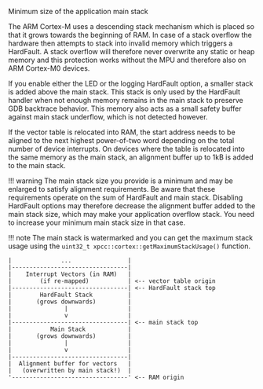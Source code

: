 Minimum size of the application main stack

The ARM Cortex-M uses a descending stack mechanism which is placed so that it
grows towards the beginning of RAM. In case of a stack overflow the hardware
then attempts to stack into invalid memory which triggers a HardFault. A stack
overflow will therefore never overwrite any static or heap memory and this
protection works without the MPU and therefore also on ARM Cortex-M0 devices.

If you enable either the LED or the logging HardFault option, a smaller stack
is added above the main stack. This stack is only used by the HardFault handler
when not enough memory remains in the main stack to preserve GDB backtrace
behavior. This memory also acts as a small safety buffer against main stack
underflow, which is not detected however.

If the vector table is relocated into RAM, the start address needs to be aligned
to the next highest power-of-two word depending on the total number of device
interrupts. On devices where the table is relocated into the same memory as the
main stack, an alignment buffer up to 1kB is added to the main stack.

!!! warning
    The main stack size you provide is a minimum and may be enlarged to satisfy
    alignment requirements. Be aware that these requirements operate on the sum
    of HardFault and main stack. Disabling HardFault options may therefore
    decrease the alignment buffer added to the main stack size, which may make
    your application overflow stack. You need to increase your minimum main
    stack size in that case.

!!! note
    The main stack is watermarked and you can get the maximum stack usage using
    the `uint32_t xpcc::cortex::getMaximumStackUsage()` function.

    |              ...                |
    |---------------------------------|
    |    Interrupt Vectors (in RAM)   |
    |        (if re-mapped)           | <-- vector table origin
    |---------------------------------| <-- HardFault stack top
    |        HardFault Stack          |
    |       (grows downwards)         |
    |               |                 |
    |               v                 |
    |---------------------------------| <-- main stack top
    |           Main Stack            |
    |       (grows downwards)         |
    |               |                 |
    |               v                 |
    |---------------------------------|
    |  Alignment buffer for vectors   |
    |   (overwritten by main stack!)  |
    '---------------------------------' <-- RAM origin
